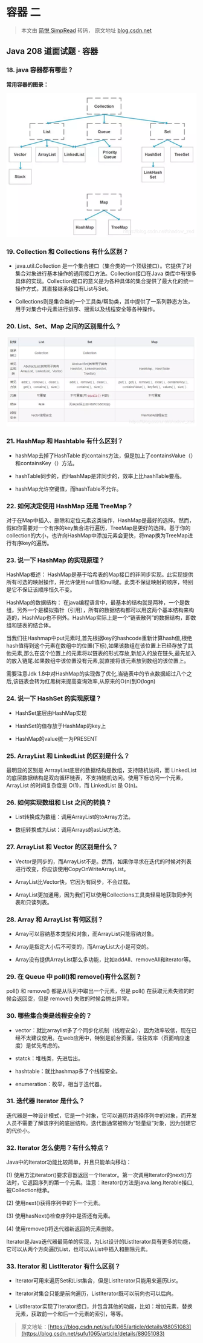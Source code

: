 # 容器 二


<!--more-->

> 本文由 [简悦 SimpRead](http://ksria.com/simpread/) 转码， 原文地址 [blog.csdn.net](https://blog.csdn.net/fangchao2011/article/details/89184615)

Java 208 道面试题 · 容器
------------------

### **18. java 容器都有哪些？**

**常用容器的图录：**

![](./images/image-1748786514227.jpg)

### **19. Collection 和 Collections 有什么区别？**

*   java.util.Collection 是一个集合接口（集合类的一个顶级接口）。它提供了对集合对象进行基本操作的通用接口方法。Collection接口在Java 类库中有很多具体的实现。Collection接口的意义是为各种具体的集合提供了最大化的统一操作方式，其直接继承接口有List与Set。
    
*   Collections则是集合类的一个工具类/帮助类，其中提供了一系列静态方法，用于对集合中元素进行排序、搜索以及线程安全等各种操作。
    

### **20. List、Set、Map 之间的区别是什么？**

![](./images/image-1748786514266.jpg)

### **21. HashMap 和 Hashtable 有什么区别？**

*   hashMap去掉了HashTable 的contains方法，但是加上了containsValue（）和containsKey（）方法。
    
*   hashTable同步的，而HashMap是非同步的，效率上比hashTable要高。
    
*   hashMap允许空键值，而hashTable不允许。
    

### **22. 如何决定使用 HashMap 还是 TreeMap？**

对于在Map中插入、删除和定位元素这类操作，HashMap是最好的选择。然而，假如你需要对一个有序的key集合进行遍历，TreeMap是更好的选择。基于你的collection的大小，也许向HashMap中添加元素会更快，将map换为TreeMap进行有序key的遍历。

### **23. 说一下 HashMap 的实现原理？**

HashMap概述： HashMap是基于哈希表的Map接口的非同步实现。此实现提供所有可选的映射操作，并允许使用null值和null键。此类不保证映射的顺序，特别是它不保证该顺序恒久不变。 

HashMap的数据结构： 在java编程语言中，最基本的结构就是两种，一个是数组，另外一个是模拟指针（引用），所有的数据结构都可以用这两个基本结构来构造的，HashMap也不例外。HashMap实际上是一个“链表散列”的数据结构，即数组和链表的结合体。

当我们往Hashmap中put元素时,首先根据key的hashcode重新计算hash值,根绝hash值得到这个元素在数组中的位置(下标),如果该数组在该位置上已经存放了其他元素,那么在这个位置上的元素将以链表的形式存放,新加入的放在链头,最先加入的放入链尾.如果数组中该位置没有元素,就直接将该元素放到数组的该位置上。

需要注意Jdk 1.8中对HashMap的实现做了优化,当链表中的节点数据超过八个之后,该链表会转为红黑树来提高查询效率,从原来的O(n)到O(logn)

### **24. 说一下 HashSet 的实现原理？**

*   HashSet底层由HashMap实现
    
*   HashSet的值存放于HashMap的key上
    
*   HashMap的value统一为PRESENT
    

### **25. ArrayList 和 LinkedList 的区别是什么？**

最明显的区别是 ArrrayList底层的数据结构是数组，支持随机访问，而 LinkedList 的底层数据结构是双向循环链表，不支持随机访问。使用下标访问一个元素，ArrayList 的时间复杂度是 O(1)，而 LinkedList 是 O(n)。

### **26. 如何实现数组和 List 之间的转换？**

*   List转换成为数组：调用ArrayList的toArray方法。
    
*   数组转换成为List：调用Arrays的asList方法。
    

### **27. ArrayList 和 Vector 的区别是什么？**

*   Vector是同步的，而ArrayList不是。然而，如果你寻求在迭代的时候对列表进行改变，你应该使用CopyOnWriteArrayList。 
    
*   ArrayList比Vector快，它因为有同步，不会过载。 
    
*   ArrayList更加通用，因为我们可以使用Collections工具类轻易地获取同步列表和只读列表。
    

### **28. Array 和 ArrayList 有何区别？**

*   Array可以容纳基本类型和对象，而ArrayList只能容纳对象。 
    
*   Array是指定大小后不可变的，而ArrayList大小是可变的。 
    
*   Array没有提供ArrayList那么多功能，比如addAll、removeAll和iterator等。
    

### **29. 在 Queue 中 poll()和 remove()有什么区别？**

poll() 和 remove() 都是从队列中取出一个元素，但是 poll() 在获取元素失败的时候会返回空，但是 remove() 失败的时候会抛出异常。

### **30. 哪些集合类是线程安全的？**

*   vector：就比arraylist多了个同步化机制（线程安全），因为效率较低，现在已经不太建议使用。在web应用中，特别是前台页面，往往效率（页面响应速度）是优先考虑的。
    
*   statck：堆栈类，先进后出。
    
*   hashtable：就比hashmap多了个线程安全。
    
*   enumeration：枚举，相当于迭代器。
    

### **31. 迭代器 Iterator 是什么？**

迭代器是一种设计模式，它是一个对象，它可以遍历并选择序列中的对象，而开发人员不需要了解该序列的底层结构。迭代器通常被称为“轻量级”对象，因为创建它的代价小。

### **32. Iterator 怎么使用？有什么特点？**

Java中的Iterator功能比较简单，并且只能单向移动：

(1) 使用方法iterator()要求容器返回一个Iterator。第一次调用Iterator的next()方法时，它返回序列的第一个元素。注意：iterator()方法是java.lang.Iterable接口,被Collection继承。

(2) 使用next()获得序列中的下一个元素。

(3) 使用hasNext()检查序列中是否还有元素。

(4) 使用remove()将迭代器新返回的元素删除。　

Iterator是Java迭代器最简单的实现，为List设计的ListIterator具有更多的功能，它可以从两个方向遍历List，也可以从List中插入和删除元素。

### **33. Iterator 和 ListIterator 有什么区别？**

*   Iterator可用来遍历Set和List集合，但是ListIterator只能用来遍历List。 
    
*   Iterator对集合只能是前向遍历，ListIterator既可以前向也可以后向。 
    
*   ListIterator实现了Iterator接口，并包含其他的功能，比如：增加元素，替换元素，获取前一个和后一个元素的索引，等等。
    

> 原文地址：[https://blog.csdn.net/sufu1065/article/details/88051083](https://blog.csdn.net/sufu1065/article/details/88051083)

